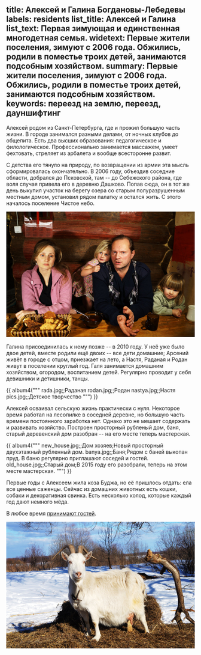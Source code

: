 title: Алексей и Галина Богдановы-Лебедевы
labels: residents
list_title: Алексей и Галина
list_text: Первая зимующая и единственная многодетная семья.
widetext: Первые жители поселения, зимуют с 2006 года.  Обжились, родили в поместье троих детей, занимаются подсобным хозяйством.
summary: Первые жители поселения, зимуют с 2006 года.  Обжились, родили в поместье троих детей, занимаются подсобным хозяйством.
keywords: переезд на землю, переезд, дауншифтинг
---
Алексей родом из Санкт-Петербурга, где и прожил большую часть жизни.  В городе занимался разными делами, от ночных клубов до общепита.  Есть два высших образования: педагогическое и филологическое.  Профессионально занимается массажем, умеет фехтовать, стреляет из арбалета и вообще всесторонне развит.

С детства его тянуло на природу, по возвращении из армии эта мысль сформировалась окончательно.  В 2006 году, объездив соседние области, добрался до Псковской, там -- до Себежского района, где воля случая привела его в деревню Дашково.  Попав сюда, он в тот же день выкупил участок на берегу озера со старым полуразрушенным местным домом, установил рядом палатку и остался жить.  С этого началось поселение Чистое небо.

![Лебедевы](family.jpg)

Галина присоединилась к нему позже -- в 2010 году.  У неё уже было двое детей, вместе родили ещё двоих -- все дети домашние; Арсений живёт в городе с отцом, приезжает на лето, а Настя, Раданая и Родан живут в поселении круглый год.  Галя занимается домашним хозяйством, огородом, воспитанием детей.  Регулярно проводит у себя девишники и детишники, танцы.

{{ album4("""
rada.jpg;;Раданая
rodan.jpg;;Родан
nastya.jpg;;Настя
pics.jpg;;Детское творчество
""") }}

Алексей осваивал сельскую жизнь практически с нуля.  Некоторое время работал на лесопилке в соседней деревне, но большую часть времени постоянного заработка нет.  Однако это не мешает содержать и развивать хозяйство.  Построен просторный рубленый дом, баня, старый деревенский дом разобран -- на его месте теперь мастерская.

{{ album4("""
new_house.jpg;;Дом хозяев;Новый просторный двухэтажный рубленный дом.
banya.jpg;;Баня;Рядом с баней выкопан пруд.  В баню регулярно приглашают соседей и гостей.
old_house.jpg;;Старый дом;В 2015 году его разобрали, теперь на этом месте мастерская.
""") }}

Первые годы с Алексеем жила коза Буджа, но её пришлось отдать: ела все ценные саженцы.  Сейчас из домашних животных есть кошки, собаки и декоративная свинка.  Есть несколько колод, которые каждый год дают немного мёда.

В любое время [принимают гостей](/stay/alexey/).

![Буджа](budga.jpg "Коза Буджа, одно из первых домашних животных в поселении.")
